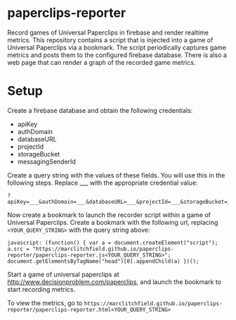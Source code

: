 # paperclips-reporter
Record games of Universal Paperclips in firebase and render realtime metrics. This repository contains a script that is injected into a game of Universal Paperclips via a bookmark. The script periodically captures game metrics and posts them to the configured firebase database. There is also a web page that can render a graph of the recorded game metrics.

# Setup
Create a firebase database and obtain the following credentials:

* apiKey
* authDomain
* databaseURL
* projectId
* storageBucket
* messagingSenderId

Create a query string with the values of these fields. You will use this in the following steps. Replace ___ with the appropriate credential value:

```
?apiKey=___&authDomain=___&databaseURL=___&projectId=___&storageBucket=___&messagingSenderId=___
```

Now create a bookmark to launch the recorder script within a game of Universal Paperclips. Create a bookmark with the following url, replacing `<YOUR_QUERY_STRING>` with the query string above:

```
javascript: (function() { var a = document.createElement("script"); a.src = "https://marclitchfield.github.io/paperclips-reporter/paperclips-reporter.js<YOUR_QUERY_STRING>"; document.getElementsByTagName("head")[0].appendChild(a) })();
```

Start a game of universal paperclips at http://www.decisionproblem.com/paperclips, and launch the bookmark to start recording metrics.

To view the metrics, go to `https://marclitchfield.github.io/paperclips-reporter/paperclips-reporter.html<YOUR_QUERY_STRING>`
